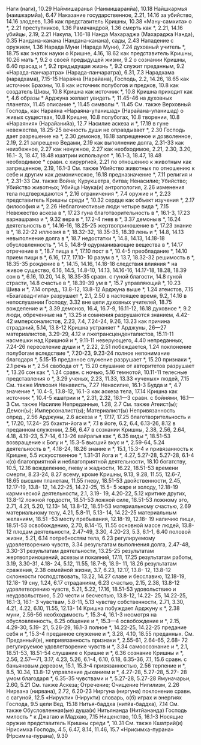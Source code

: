 Наги (наги), 10.29
Наймишаранья (Наимишаранйа), 10.18
Найшкармья (наишкармйа), 6.47
Наказание
	государственное, 2.21, 14.16
	за убийство, 14.16
	злодеев, 1.36
	как представитель Кришны, 10.38
	«Ману-самхита» о *, 2.21
	преступников, 1.36
	Рамачандрой, 1.36
	смерть как *, 2.21, 14.16
	убийцы, 2.19, 2.21
Накула, 1.16-18
Нанда
	Махараджа (Махараджа Нанда), 0.35
Нандана-канана (Нандана-канана),
	сады, 2.43
Нападение с оружием, 1.36
Нарада Муни (Нарада Муни), 7.24
	духовный учитель *, 18.75
	как знаток науки о Кришне, 4.16, 18.62
	как представитель Кришны, 10.26
	мать *, 9.2
	о своей предыдущей жизни, 9.2
	о сознании Кришны, 6.40
	прасад и *, 9.2
	предыдущая жизнь *, 9.2
	служит преданным, 9.2
«Нарада-панчаратра» (Нарада-панчаратра), 6.31, 7.3
Нарадхама (нарадхама), 7.15-15
Нараяна (Нарайана), Господь, 2.2, 14.26, 18.65
	как источник Брахмы, 10.8
	как источник полубогов и предков, 10.8
	как создатель Шивы, 10.8
	Кришна как источник *, 10.8
	Кришна приходит как *, 4.6
	образы *
		Арджуна желает увидеть *, 11.45-46
		на духовных планетах, 11.45
		описание *, 11.45
	символы *. 11.45
	См. также Верховный Господь, как Нараяна
«Нараяна-упанишад» (Нарайана-упанишад) о
	живых существах, 10.8
	Кришне, 10.8
	полубогах, 10.8
	творении, 10.8
«Нараяния» (Нарайанийа), 12.7
Насилие
	аскеза и *, 17.19
	в гуне невежества, 18.25-25
	вечность души не оправдывает *, 2.30
	Господь дает разрешение на *, 2.30
	демонов, 16.18
	запрещенное и дозволенное, 2.19, 2.21
	запрещено Ведами, 2.19
	как выполнение долга, 2.31-33
	как неизбежное, 2.27
	как ненужное, 2.27
	как необходимое, 2.21, 2.30, 3.20, 16.1- 3, 18.47, 18.48
	кшатрии используют *, 16.1-3, 18.47, 18.48
	необходимое * сравн. с хирургией, 2.21
	по отношению к животным как запрещенное, 2.19, 16.1-3
		См. также Убийство животных
	по отношению к себе и другим как демоническое, 16.18
	предназначение *, 7.11
	религия и *, 2.31-33
	См. также Война; Курукшетра, битва; Ненасилие; Убийство; Убийство животных; Убийца
Наука(и)
	антропология, 2.26
	изменения тела подтверждаются *, 2.16
	ограничения *, 7.4
	оружие и *, 2.23
	представитель Кришны среди *, 10.32
	сердце как объект изучения *, 2.17
	философия и *, 2.26
Неблагочестивые люди
	четыре вида *, 7.15
Невежество
	аскеза в *, 17.23
	гуна
		благотворительность в *, 16.1-3, 17.23
		варнашрама и *, 9.32
		вера в *, 17.2-4
		гнев в *, 3.37
		демоны в *, 16.24
		деятельность в *, 14.16-16, 18.25-25
		жертвоприношение в *, 17.23
		знание в *, 18.22-22
		иллюзия в *, 18.32-32, 18.35-35, 18.39
		лень и *, 14.8, 14.13
		невыполнение долга в *, 18.7
		недостатки *, 14.8, 14.13, 14.18-18
		обусловленность *, 14.5, 14.8-9
		одурманивающие вещества в *, 14.17
		отречение в *, 18.7
		пища в *, 17.10
		пост в *, 10.4-5
		преобладание *, 14.10
		прием пищи в *, 6.16, 17.7, 17.10- 10
		разум в *, 13.7, 18.32-32
		решимость в *, 18.35-35
		рождение в *, 14.15, 14.16, 14.18-18
		следствия влияния * на живое существо, 6.16, 14.5, 14.8-10, 14.13, 14.16-16, 14.17-18, 18.28, 18.39
		сон в *, 6.16, 10.20, 14.8, 18.35-35
		сравн. с
			гуной благости, 14.8
			гуной страсти, 14.8
		счастье в *, 18.39-39
		ум в *, 15.7
		управляющий *, 10.23
		Шива и *, 7.14
	опред., 13.8-12, 13.8-12
	Арджуна выше *, 1.24
	атеистов, 7.15
	«Бхагавад-гита» разрушает *, 2.1, 2.50
	в настоящее время, 9.2, 14.16
	в непослушании Господу, 3.32
	вне цепи духовных учителей, 18.75
	вожделение и *, 3.39
	демонов, 16.4, 16.7-9, 16.11-12, 16.18
	духовное *, 9.2
		люди, обреченные на *, 13.25
	и сомнения разрушаются знанием, 4.42-42
	имперсоналистов, 2.23, 7.4, 7.24-24, 9.26, 13.23
	как причина страданий, 5.14, 13.8-12
	Кришна устраняет * Арджуны, 26—27
	материалистов, 3.29-29, 4.12
		и лжетрансценденталистов, 15.11-11
	насмешки над Кришной и *, 9.11-11
	неверующего, 4.40
	непреданных, 7.24-26
	переселение души и *, 2.22, 2.51
	побеждается, 1.24
	поклонение полубогам вследствие *, 7.20-23, 9.23-24
	полное непонимание благодаря *, 5.15-15
	преданное служение разрушает *, 15.20
	признаки *, 2.1
	речь и *, 2.54
	свобода от *, 15.20
	слушание от авторитетов разрушает *, 13.26
	сон как *, 1.24
	сравн. с
		ночью, 5.16
		темнотой, 10.11-11
	телесные представления о *, 3.29
	ученых, 2.23, 11.33, 13.33 «ученых» людей, 7.15
	См. также Иллюзия
Ненависть, 7.27
Ненасилие, 16.1-3
	Будда и *, 4.7
	значение *, 10.4-5, 13.8-12, 16.1-3
	как аскеза тела, 17.14
	Кришна как источник *, 10.4-5
	кшатрии и *, 2.31, 2.32, 16.1—3
	сравн. с бойнями, 16.1—3
	См. также Насилие
Непреданные, 1.28, 2.7
	См. также Атеист(ы); Демон(ы); Имперсоналист(ы); Материалист(ы)
Непривязанность
	опред., 2.56
	Арджуны, 2.6
	аскеза и *, 17.17, 17.25
	благотворительность и *, 17.20, 17.24- 25
	бхакти-йога и *, 7.1
	в йоге, 6.2, 6.4, 6.13-26, 8.12
	в преданном служении, 2.56, 6.47
	в сознании Кришны, 2.38, 2.56, 2.64, 4.18, 4.19-23, 5.7-14, 6.13-26
	вайрагья как *, 6.35
	виды *, 18.51-53
	возвращение к Богу и *, 15.3-5
	высший вкус и *, 2.59-64, 5.24
	деятельность в *, 4.18-24, 18.26
	знание и *, 15.1, 15.3-4
	и привязанность к Кришне, 5.5
	искусственное *, 1.31-31
	йога и *, 4.27, 5.27-28, 5.27-28, 6.1-4
	к(о)
		благоприятной и неблагоприятной деятельности, 18.10
		богатству, 10.5, 12.16
		вожделению, гневу и жадности, 16.22, 18.51-53
		времени
		 смерти, 8.23-24, 8.27
		всему, кроме Кришны, 9.13, 9.28, 11.55, 12.6-7, 18.65
		высшим планетам, 11.55
		гневу, 18.51-53
		двойственности, 2.45, 12.17-19, 13.8- 12, 14.22-25, 14.22-25, 15.5- 5
		жаре и холоду, 12.18-19
		кармической деятельности, 2.1, 3.19- 19, 4.20-22, 5.12
		критике других, 13.8-12
		ложной гордости, 18.51-53
		ложной силе, 18.51-53
		ложному эго, 2.71, 4.21, 5.20, 12.13- 14, 13.8-12, 18.51-53
		материальному счастью, 2.69
		материальному телу, 4.21, 5.8-11, 5.13- 14, 14.22-25
		материальным желаниям, 18.51 -53
		месту пребывания, 12.18-19, 12.18- 19
		наличию пищи, 18.51-53
		освобождению, 2.70, 8.14-15, 11.55
		основной массе людей, 13.8-12
		плодам деятельности, 2.47-49, 3.30, 4.20-23, 5.3, 6.1-1, 6.40
		половой жизни, 5.21, 6.14
		потребностям тела, 6.23
		регулируемому удовлетворению чувств, 3.34
		результатам выполнения долга, 2.47-48, 3.30-31
		результатам деятельности, 13.25-25
		результатам жертвоприношений, аскезы и покаяний, 17.11, 17.25
		результатам работы, 3.19, 3.30-31, 4.18- 24, 5.12, 11.55, 18.7-8, 18.9- 11, 18.26
		результатам сражения, 2.38
		семейной жизни, 3.7, 6.23, 12.17, 13.8- 12, 13.8-12
		склонности господствовать, 13.22, 14.27
		славе и бесславию, 12.18-19, 12.18- 19
		сну, 1.24, 6.17
		страданиям, 6.23
		счастью, 2.15, 2.38, 13.8-12
		удовлетворению чувств, 5.21, 5.22, 17.16, 18.51-53
		удовольствию и неудовольствию, 5.20
		чести и бесчестью, 13.8-12, 14.22- 25, 14.22-25, 16.1-3, 16.1- 3
		чувствам, 5.8-11, 5.13
		чувству собственности, 2.71, 3.30, 4.21, 4.22, 6.10, 11.55, 12.13- 14
	Кришна побуждает Арджуну к *, 2.38
	муни, 2.56-56
	необходимость *, 15.3-4, 16.1-3
	несмотря на обусловленность, 6.25
	общение и *, 15.3—4
	освобождение и *, 2.15, 4.29-30, 5.19- 21, 5.26-29, 16.1-3
	полное *, 14.22-25, 14.22-25
	предание себя и *, 15.3-4
	преданное служение и *, 3.28, 4.10, 18.55
	преданных.
		См. Преданный(е), непривязанность
	признаки *, 2.55-61, 2.64-65, 2.68- 72
	регулируемое удовлетворение чувств и *, 3.34
	самоосознание и *, 2.1, 18.51-53, 18.51-54
	слушание о Кришне и *, 6.36
	сознание Кришны и *, 2.56, 2.57—71, 3.17, 4.23, 5.26, 6.1-4, 6.10, 6.18, 6.35-36, 7.1, 15.6
	сравн. с
		баньяновым деревом, 15.1, 15.3-4
		привязанностью, 2.56
	терпение и *, 8.5, 10.34, 13.8-12
	управление
		дыханием и *, 4.27-28, 5.27-28, 5.27- 28
		умом благодаря *, 6.35-35
		чувствами и *, 5.27-28, 5.27-28
	Ямуначарьи, 2.60, 5.21
	См. также Аскеза; Отречение; Очищение
Нигилизм, 2.26
Нирвана (нирвана), 2.72, 6.20-23
Ниргуна (ниргуна)
	поклонение
		сравн. с сагуной, 12.5
«Нирукти» (Нирукти)
	словарь, о(б)
	играх и энергиях Господа, 9.5
	цели Вед, 15.18
Нитья-баддха (нитйа-баддха), 7.14
	См. также Обусловленная(ые) душа(и)
Нитьянанда (Нитйананда)
	Господь
		милость * к Джагаю и Мадхаю, 7.15
Нищенство, 10.5, 16.1-3
Носящие оружие
	представитель Кришны среди *, 10.31
	См. также Кшатрий(и)
Нрисимха
	Господь, 4.5, 6.47, 8.14, 11.46, 15.7
«Нрисимха-пурана» (Нрсимха-пурана), 9.30